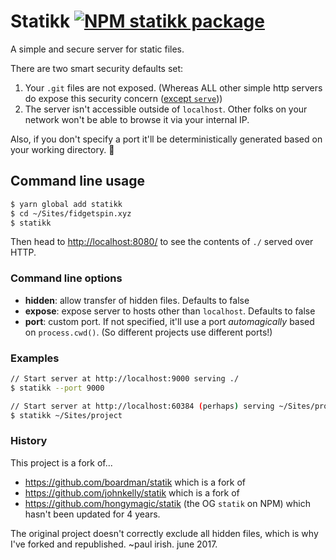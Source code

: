 # Statikk [![NPM statikk package](https://img.shields.io/npm/v/statikk.svg)](https://npmjs.org/package/statikk)

A simple and secure server for static files.

There are two smart security defaults set:

1. Your `.git` files are not exposed. (Whereas ALL other simple http servers do expose this security concern ([except `serve`](https://github.com/zeit/serve/issues/229)))
1. The server isn't accessible outside of `localhost`. Other folks on your network won't be able to browse it via your internal IP.

Also, if you don't specify a port it'll be deterministically generated based on your working directory. :tada:

## Command line usage

```bash
$ yarn global add statikk
$ cd ~/Sites/fidgetspin.xyz
$ statikk
```

Then head to [http://localhost:8080/](http://localhost:8080/) to see the
contents of `./` served over HTTP.


### Command line options

* **hidden**: allow transfer of hidden files. Defaults to false
* **expose**: expose server to hosts other than `localhost`. Defaults to false
* **port**: custom port. If not specified, it'll use a port *automagically* based on `process.cwd()`. (So different projects use different ports!)

### Examples

```bash
// Start server at http://localhost:9000 serving ./
$ statikk --port 9000

// Start server at http://localhost:60384 (perhaps) serving ~/Sites/project
$ statikk ~/Sites/project
```

### History

This project is a fork of...

* https://github.com/boardman/statik which is a fork of
* https://github.com/johnkelly/statik which is a fork of
* https://github.com/hongymagic/statik (the OG `statik` on NPM) which hasn't been updated for 4 years.

The original project doesn't correctly exclude all hidden files, which is why I've forked and republished.  ~paul irish. june 2017.
